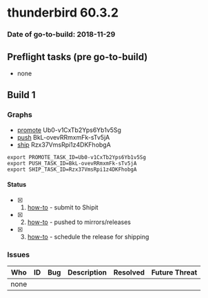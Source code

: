 # thunderbird 60.3.2

### Date of go-to-build: 2018-11-29

## Preflight tasks (pre go-to-build)
- none

## Build 1  

### Graphs
* [promote](https://tools.taskcluster.net/push-inspector/#/Ub0-v1CxTb2Yps6Yb1v5Sg) Ub0-v1CxTb2Yps6Yb1v5Sg
* [push](https://tools.taskcluster.net/push-inspector/#/BkL-ovevRRmxmFk-sTv5jA) BkL-ovevRRmxmFk-sTv5jA
* [ship](https://tools.taskcluster.net/push-inspector/#/Rzx37VmsRpi1z4DKFhobgA) Rzx37VmsRpi1z4DKFhobgA
```
export PROMOTE_TASK_ID=Ub0-v1CxTb2Yps6Yb1v5Sg
export PUSH_TASK_ID=BkL-ovevRRmxmFk-sTv5jA
export SHIP_TASK_ID=Rzx37VmsRpi1z4DKFhobgA
```


#### Status
- [x] 1.  [how-to](https://wiki.mozilla.org/Release:Release_Automation_on_Mercurial:Starting_a_Release#Submit_to_Ship_It)  - submit to Shipit
- [x] 2.  [how-to](https://github.com/mozilla-releng/releasewarrior-2.0/blob/master/docs/release-promotion/desktop/howto.md#push-artifacts-to-releases-directory)  - pushed to mirrors/releases
- [x] 3.  [how-to](https://github.com/mozilla-releng/releasewarrior-2.0/blob/master/docs/release-promotion/desktop/howto.md#ship-the-release)  - schedule the release for shipping

### Issues
| Who                 | ID               | Bug                                                                 | Description                | Resolved                | Future Threat                |
| ------------------- | ---------------- | ------------------------------------------------------------------- | -------------------------- | ----------------------- | ---------------------------- |
| none | | | | | |

